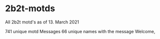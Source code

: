 # 2b2t-motds
All 2b2t motd's as of 13. March 2021

741 unique motd Messages
66 unique names with the message Welcome, <name>
